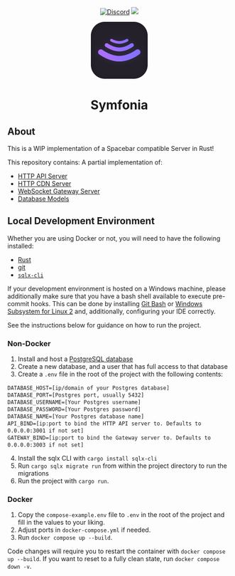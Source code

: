 <div align="center">

[![Discord]][Discord-invite]
<img src="https://img.shields.io/static/v1?label=Status&message=Early%20Development&color=blue">  
</div>

<p align="center">
  
  <img width="128" src="https://github.com/polyphony-chat/branding/blob/main/logos/polyphony-symfonia-transparent-8bit.png?raw=true" alt="The Symfonia logo. a dark, square background with rounded edges. on this background, there are four vertically stacked, purple lines. The lines are all vaguely u-shaped and resemble sound waves being emitted into one direction, with the lower lines being thicker and wider than the upper lines." />
  <h1 align="center">Symfonia</h1>
</p>

## About

This is a WIP implementation of a Spacebar compatible Server in Rust!

This repository contains:
A partial implementation of:

- [HTTP API Server](/src/api)
- [HTTP CDN Server](/src/cdn)
- [WebSocket Gateway Server](/src/gateway)
- [Database Models](/src/database)

## Local Development Environment

Whether you are using Docker or not, you will need to have the following installed:

- [Rust](https://www.rust-lang.org/tools/install)
- [git](https://git-scm.com/downloads)
- [`sqlx-cli`](https://crates.io/crates/sqlx-cli)

If your development environment is hosted on a Windows machine, please additionally make sure that
you have a bash shell available to execute pre-commit hooks. This can be done by installing
[Git Bash](https://git-scm.com/downloads) or
[Windows Subsystem for Linux 2](https://learn.microsoft.com/en-us/windows/wsl/install) and, additionally,
configuring your IDE correctly.

See the instructions below for guidance on how to run the project.

### Non-Docker

1. Install and host a [PostgreSQL database](https://www.postgresql.org/download/)
2. Create a new database, and a user that has full access to that database
3. Create a `.env` file in the root of the project with the following contents:

```env
DATABASE_HOST=[ip/domain of your Postgres database]
DATABASE_PORT=[Postgres port, usually 5432]
DATABASE_USERNAME=[Your Postgres username]
DATABASE_PASSWORD=[Your Postgres password]
DATABASE_NAME=[Your Postgres database name]
API_BIND=[ip:port to bind the HTTP API server to. Defaults to 0.0.0.0:3001 if not set]
GATEWAY_BIND=[ip:port to bind the Gateway server to. Defaults to 0.0.0.0:3003 if not set]
```

4. Install the sqlx CLI with `cargo install sqlx-cli`
5. Run `cargo sqlx migrate run` from within the project directory to run the migrations
6. Run the project with `cargo run`.

### Docker

1. Copy the `compose-example.env` file to `.env` in the root of the project and fill in the values
   to your liking.
2. Adjust ports in `docker-compose.yml` if needed.
3. Run `docker compose up --build`.

Code changes will require you to restart the container with `docker compose up --build`. If you want
to reset to a fully clean state, run `docker compose down -v`.

[Discord]: https://dcbadge.vercel.app/api/server/m3FpcapGDD?style=flat
[Discord-invite]: https://discord.com/invite/m3FpcapGDD
[build-shield]: https://img.shields.io/github/actions/workflow/status/polyphony-chat/symfonia/rust.yml?style=flat
[build-url]: https://github.com/polyphony-chat/symfonia/blob/main/.github/workflows/rust.yml
